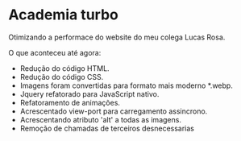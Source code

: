 # Academia turbo
Otimizando a performace do website do meu colega Lucas Rosa.

O que aconteceu até agora:
- Redução do código HTML.
- Redução do código CSS.
- Imagens foram convertidas para formato mais moderno *.webp.
- Jquery refatorado para JavaScript nativo.
- Refatoramento de animações.
- Acrescentado view-port para carregamento assincrono.
- Acrescentando atributo 'alt' a todas as imagens.
- Remoção de chamadas de terceiros desnecessarias
